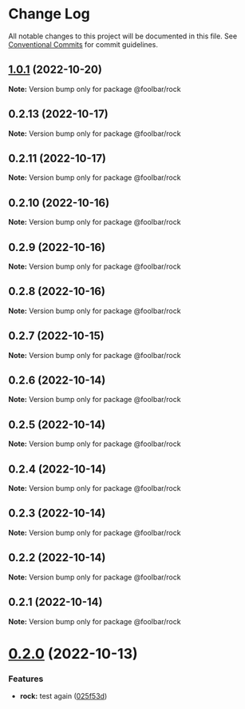# Change Log

All notable changes to this project will be documented in this file.
See [Conventional Commits](https://conventionalcommits.org) for commit guidelines.

## [1.0.1](https://github.com/foolsgoldbar/monorepo/compare/@foolbar/rock@1.0.0...@foolbar/rock@1.0.1) (2022-10-20)

**Note:** Version bump only for package @foolbar/rock





## 0.2.13 (2022-10-17)

**Note:** Version bump only for package @foolbar/rock





## 0.2.11 (2022-10-17)

**Note:** Version bump only for package @foolbar/rock





## 0.2.10 (2022-10-16)

**Note:** Version bump only for package @foolbar/rock





## 0.2.9 (2022-10-16)

**Note:** Version bump only for package @foolbar/rock





## 0.2.8 (2022-10-16)

**Note:** Version bump only for package @foolbar/rock





## 0.2.7 (2022-10-15)

**Note:** Version bump only for package @foolbar/rock





## 0.2.6 (2022-10-14)

**Note:** Version bump only for package @foolbar/rock





## 0.2.5 (2022-10-14)

**Note:** Version bump only for package @foolbar/rock





## 0.2.4 (2022-10-14)

**Note:** Version bump only for package @foolbar/rock





## 0.2.3 (2022-10-14)

**Note:** Version bump only for package @foolbar/rock



## 0.2.2 (2022-10-14)

**Note:** Version bump only for package @foolbar/rock





## 0.2.1 (2022-10-14)

**Note:** Version bump only for package @foolbar/rock





# [0.2.0](https://github.com/foolsgoldbar/monorepo/compare/@foolbar/rock@0.1.1...@foolbar/rock@0.2.0) (2022-10-13)


### Features

* **rock:** test again ([025f53d](https://github.com/foolsgoldbar/monorepo/commit/025f53db5ab013f053e059a4e395135d3e552cd2))
